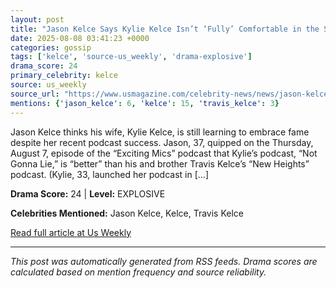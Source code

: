 ```yaml
---
layout: post
title: "Jason Kelce Says Kylie Kelce Isn’t ‘Fully’ Comfortable in the Spotlight"
date: 2025-08-08 03:41:23 +0000
categories: gossip
tags: ['kelce', 'source-us_weekly', 'drama-explosive']
drama_score: 24
primary_celebrity: kelce
source: us_weekly
source_url: "https://www.usmagazine.com/celebrity-news/news/jason-kelce-reveals-kylie-kelce-isnt-fully-comfortable-with-fame/"
mentions: {'jason_kelce': 6, 'kelce': 15, 'travis_kelce': 3}
---
```


Jason Kelce thinks his wife, Kylie Kelce, is still learning to embrace fame despite her recent podcast success. Jason, 37, quipped on the Thursday, August 7, episode of the “Exciting Mics” podcast that Kylie’s podcast, “Not Gonna Lie,” is “better” than his and brother Travis Kelce’s “New Heights” podcast. (Kylie, 33, launched her podcast in [&#8230;]

**Drama Score:** 24 | **Level:** EXPLOSIVE

**Celebrities Mentioned:** Jason Kelce, Kelce, Travis Kelce

[Read full article at Us Weekly](https://www.usmagazine.com/celebrity-news/news/jason-kelce-reveals-kylie-kelce-isnt-fully-comfortable-with-fame/)

---
*This post was automatically generated from RSS feeds. Drama scores are calculated based on mention frequency and source reliability.*
